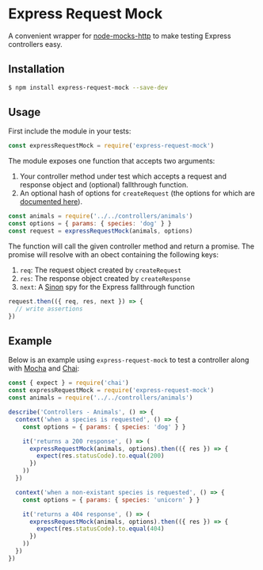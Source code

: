 # Express Request Mock

A convenient wrapper for [node-mocks-http][1] to make testing Express controllers easy.

## Installation

```sh
$ npm install express-request-mock --save-dev
```

## Usage

First include the module in your tests:

```js
const expressRequestMock = require('express-request-mock')
```

The module exposes one function that accepts two arguments:

1. Your controller method under test which accepts a request and response object and (optional) fallthrough function.
2. An optional hash of options for `createRequest` (the options for which are [documented here][2]).

```js
const animals = require('../../controllers/animals')
const options = { params: { species: 'dog' } }
const request = expressRequestMock(animals, options)
```

The function will call the given controller method and return a promise. The promise will resolve with an obect containing the following keys:

1. `req`: The request object created by `createRequest`
2. `res`: The response object created by `createResponse`
3. `next`: A [Sinon][3] spy for the Express fallthrough function

```js
request.then(({ req, res, next }) => {
  // write assertions
})
```

## Example

Below is an example using `express-request-mock` to test a controller along with [Mocha][4] and [Chai][5]:

```js
const { expect } = require('chai')
const expressRequestMock = require('express-request-mock')
const animals = require('../../controllers/animals')

describe('Controllers - Animals', () => {
  context('when a species is requested', () => {
    const options = { params: { species: 'dog' } }

    it('returns a 200 response', () => (
      expressRequestMock(animals, options).then(({ res }) => {
        expect(res.statusCode).to.equal(200)
      })
    ))
  })

  context('when a non-existant species is requested', () => {
    const options = { params: { species: 'unicorn' } }

    it('returns a 404 response', () => (
      expressRequestMock(animals, options).then(({ res }) => {
        expect(res.statusCode).to.equal(404)
      })
    ))
  })
})
```

[1]: https://github.com/howardabrams/node-mocks-http
[2]: https://github.com/howardabrams/node-mocks-http#createrequest
[3]: http://sinonjs.org/
[4]: https://mochajs.org/
[5]: http://chaijs.com/
